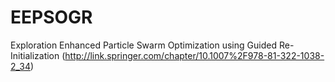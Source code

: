 EEPSOGR
=======

Exploration Enhanced Particle Swarm Optimization using Guided Re-Initialization (http://link.springer.com/chapter/10.1007%2F978-81-322-1038-2_34)
